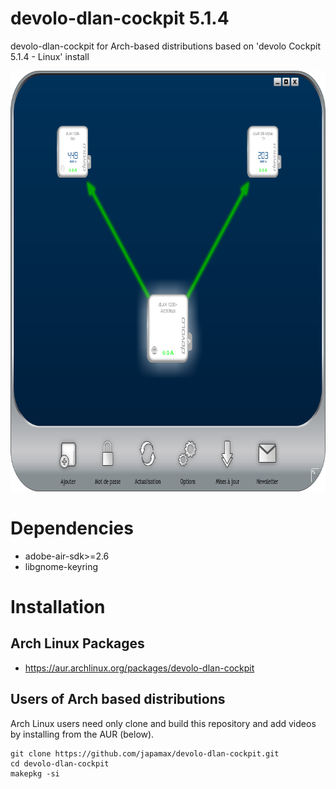 # devolo-dlan-cockpit 5.1.4
devolo-dlan-cockpit for Arch-based distributions based on 'devolo Cockpit 5.1.4 - Linux' install

<p align="center">
  <img width="727" height="673" src="devolo_screenshot.png">
</p>

# Dependencies
* adobe-air-sdk>=2.6 
* libgnome-keyring

# Installation
## Arch Linux Packages
* https://aur.archlinux.org/packages/devolo-dlan-cockpit

## Users of Arch based distributions
Arch Linux users  need only clone and build this repository and add videos by installing from the AUR (below).

```
git clone https://github.com/japamax/devolo-dlan-cockpit.git
cd devolo-dlan-cockpit
makepkg -si
```
